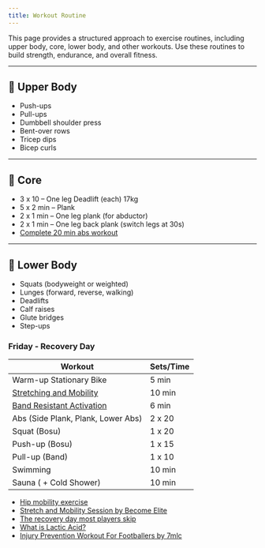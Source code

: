 ```yaml
---
title: Workout Routine
---
```


This page provides a structured approach to exercise routines, including upper body, core, lower body, and other workouts. Use these routines to build strength, endurance, and overall fitness.

---

## 💪 Upper Body

- Push-ups
- Pull-ups
- Dumbbell shoulder press
- Bent-over rows
- Tricep dips
- Bicep curls

---

## 🧘 Core

- 3 x 10 – One leg Deadlift (each) 17kg
- 5 x 2 min – Plank
- 2 x 1 min – One leg plank (for abductor)
- 2 x 1 min – One leg back plank (switch legs at 30s)
- [Complete 20 min abs workout](https://youtu.be/8PwoytUU06g?t=97)

---

## 🦵 Lower Body

- Squats (bodyweight or weighted)
- Lunges (forward, reverse, walking)
- Deadlifts
- Calf raises
- Glute bridges
- Step-ups

### Friday - Recovery Day

| Workout      | Sets/Time |
| ----------- | ----------- |
| Warm-up Stationary Bike | 5 min |
| [Stretching and Mobility](https://www.youtube.com/watch?v=3lfBP1OdoG0) | 10 min |
| [Band Resistant Activation](https://www.youtube.com/watch?v=zDA3e3oYIg4) | 6 min |
| Abs (Side Plank, Plank, Lower Abs) | 2 x 20 |
| Squat (Bosu) | 1 x 20 |
| Push-up (Bosu)| 1 x 15 |
| Pull-up (Band) | 1 x 10 |
| Swimming | 10 min |
| Sauna ( + Cold Shower) | 10 min |

- [Hip mobility exercise](https://www.youtube.com/shorts/FtvKB1oRyDE)
- [Stretch and Mobility Session by Become Elite](https://www.youtube.com/watch?v=3lfBP1OdoG0)
- [The recovery day most players skip](https://www.youtube.com/watch?v=Ge29XamgZ4k)
- [What is Lactic Acid?](https://my.clevelandclinic.org/health/body/24521-lactic-acid)
- [Injury Prevention Workout For Footballers by 7mlc](https://www.youtube.com/watch?v=hQKepswVvWw)
